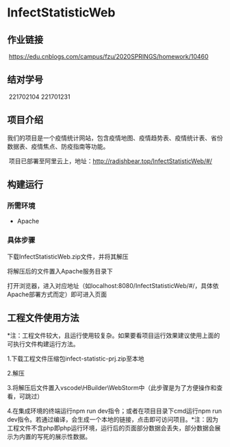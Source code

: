 # InfectStatisticWeb
## 作业链接

​		https://edu.cnblogs.com/campus/fzu/2020SPRINGS/homework/10460

## 结对学号

​		221702104  221701231

## 项目介绍

​		我们的项目是一个疫情统计网站，包含疫情地图、疫情趋势表、疫情统计表、省份数据表、疫情焦点、防疫指南等功能。

​		项目已部署至阿里云上，地址：http://radishbear.top/InfectStatisticWeb/#/

## 构建运行

### 所需环境

- Apache

### 具体步骤

下载InfectStatisticWeb.zip文件，并将其解压

将解压后的文件置入Apache服务目录下

打开浏览器，进入对应地址（如localhost:8080/InfectStatisticWeb/#/，具体依Apache部署方式而定）即可进入页面

## 工程文件使用方法

*注：工程文件较大，且运行使用较复杂。如果要看项目运行效果建议使用上面的可执行文件构建运行方法。

1.下载工程文件压缩包infect-statistic-prj.zip至本地

2.解压

3.将解压后文件置入vscode\HBuilder\WebStorm中（此步骤是为了方便操作和查看，可跳过）

4.在集成环境的终端运行npm run dev指令；或者在项目目录下cmd运行npm run dev指令。若通过编译，会生成一个本地的链接，点击即可访问项目。*注：因为工程文件不含php即php运行环境，运行后的页面部分数据会丢失，部分数据会展示为内置的写死的展示性数据。

